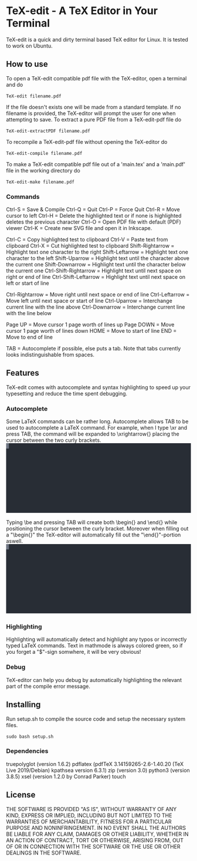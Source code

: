 # TeX-edit - A TeX Editor in Your Terminal
TeX-edit is a quick and dirty terminal based TeX editor for Linux. It is tested to work on Ubuntu.

## How to use
To open a TeX-edit compatible pdf file with the TeX-editor, open a terminal and do 
```
TeX-edit filename.pdf
```
If the file doesn't exists one will be made from a standard template. 
If no filename is provided, the TeX-editor will prompt the user for one when attempting to save.
To extract a pure PDF file from a TeX-edit-pdf file do 
```
TeX-edit-extractPDF filename.pdf
```
To recompile a TeX-edit-pdf file without opening the TeX-editor do 
```
TeX-edit-compile filename.pdf
```
To make a TeX-edit compatible pdf file out of a 'main.tex' and a 'main.pdf' file in the working directory do 
```
TeX-edit-make filename.pdf
```

### Commands
Ctrl-S = Save & Compile
Ctrl-Q = Quit
Ctrl-P = Force Quit
Ctrl-R = Move cursor to left
Ctrl-H = Delete the highlighted text or if none is highlighted deletes the previous character 
Ctrl-O = Open PDF file with default (PDF) viewer 
Ctrl-K = Create new SVG file and open it in Inkscape.

Ctrl-C = Copy highlighted test to clipboard
Ctrl-V = Paste text from clipboard
Ctrl-X = Cut highlighted test to clipboard
Shift-Rightarrow = Highlight text one character to the right
Shift-Leftarrow = Highlight text one character to the left
Shift-Uparrow = Highlight text until the character above the current one
Shift-Downarrow = Highlight text until the character below the current one
Ctrl-Shift-Rightarrow = Highlight text until next space on right or end of line
Ctrl-Shift-Leftarrow = Highlight text until next space on left or start of line

Ctrl-Rightarrow = Move right until next space or end of line
Ctrl-Leftarrow = Move left until next space or start of line
Ctrl-Uparrow = Interchange current line with the line above
Ctrl-Downarrow = Interchange current line with the line below

Page UP = Move cursor 1 page worth of lines up
Page DOWN = Move cursor 1 page worth of lines down
HOME = Move to start of line
END  = Move to end of line

TAB = Autocomplete if possible, else puts a tab. Note that tabs currently looks indistinguishable from spaces.

## Features
TeX-edit comes with autocomplete and syntax highlighting to speed up your typesetting and 
reduce the time spent debugging.
### Autocomplete
Some LaTeX commands can be rather long. Autocomplete allows TAB to be used to autocomplete a LaTeX command. 
For example, when I type \xr and press TAB, the command will be expanded to \xrightarrow{} placing the cursor 
between the two curly brackets. 
![alt text](example1.svg)

Typing \be and pressing TAB will create both \begin{} and \end{} while positioning the cursor between the curly bracket. 
Moreover when filling out a "\begin{}" the TeX-editor will automatically fill out the "\end{}"-portion aswell. 
![alt text](example2.svg)

### Highlighting
Highlighting will automatically detect and highlight any typos or incorrectly typed LaTeX commands. 
Text in mathmode is always colored green, so if you forget a "$"-sign somwhere, it will be very obvious!

### Debug
TeX-editor can help you debug by automatically highlighting the relevant part of the compile error message.

## Installing
Run setup.sh to compile the source code and setup the necessary system files. 
```
sudo bash setup.sh
```

### Dependencies
truepolyglot (version 1.6.2)
pdflatex (pdfTeX 3.14159265-2.6-1.40.20 (TeX Live 2019/Debian) kpathsea version 6.3.1)
zip (version 3.0)
python3 (version 3.8.5)
xsel (version 1.2.0 by Conrad Parker)
touch

## License
THE SOFTWARE IS PROVIDED "AS IS", WITHOUT WARRANTY OF ANY KIND,
EXPRESS OR IMPLIED, INCLUDING BUT NOT LIMITED TO THE WARRANTIES OF
MERCHANTABILITY, FITNESS FOR A PARTICULAR PURPOSE AND NONINFRINGEMENT.
IN NO EVENT SHALL THE AUTHORS BE LIABLE FOR ANY CLAIM, DAMAGES OR
OTHER LIABILITY, WHETHER IN AN ACTION OF CONTRACT, TORT OR OTHERWISE,
ARISING FROM, OUT OF OR IN CONNECTION WITH THE SOFTWARE OR THE USE OR
OTHER DEALINGS IN THE SOFTWARE.

